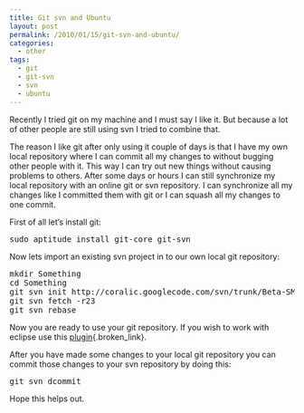 ```yaml
---
title: Git svn and Ubuntu
layout: post
permalink: /2010/01/15/git-svn-and-ubuntu/
categories:
  - other
tags:
  - git
  - git-svn
  - svn
  - ubuntu
---
```

Recently I tried git on my machine and I must say I like it. But because a lot of other people are still using svn I tried to combine that.<!--more-->

  
The reason I like git after only using it couple of days is that I have my own local repository where I can commit all my changes to without bugging other people with it. This way I can try out new things without causing problems to others. After some days or hours I can still synchronize my local repository with an online git or svn repository. I can synchronize all my changes like I committed them with git or I can squash all my changes to one commit.

First of all let&#8217;s install git:

<pre>sudo aptitude install git-core git-svn
</pre>

Now lets import an existing svn project in to our own local git repository:

<pre>mkdir Something
cd Something
git svn init http://coralic.googlecode.com/svn/trunk/Beta-SMS
git svn fetch -r23
git svn rebase
</pre>

Now you are ready to use your git repository. If you wish to work with eclipse use this [plugin][1]{.broken_link}.

After you have made some changes to your local git repository you can commit those changes to your svn repository by doing this:

<pre>git svn dcommit
</pre>

Hope this helps out.

 [1]: http://www.eclipse.org/egit/install.php